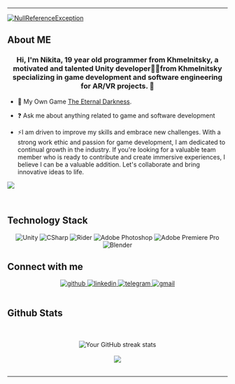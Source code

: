 ----
[![NullReferenceException](https://github.com/disahere/disahere/blob/main/NullReferenceException%20Header.jpg)](https://www.youtube.com/channel/UC5zOe2CLC3xq1aN3D3v89DA)

## About ME  

### <div align="center">Hi, I'm Nikita, 19 year old programmer from Khmelnitsky, a motivated and talented Unity developer👨‍💻from Khmelnitsky specializing in game development and software engineering for AR/VR projects.  🚀</div>  
  

- 🔭 My Own Game [The Eternal Darkness](https://github.com/disahere/The-Eternal-Darkness).  
  

- ❓ Ask me about anything related to game and software development  
  

- ⚡I am driven to improve my skills and embrace new challenges. With a strong work ethic and passion for game development, I am dedicated to continual growth in the industry. If you're looking for a valuable team member who is ready to contribute and create immersive experiences, I believe I can be a valuable addition. Let's collaborate and bring innovative ideas to life.  
  

![](https://raw.githubusercontent.com/FilimonovAlexey/FilimonovAlexey/50be29f8a24667802c3fa5393c879a2db3caf641/assets/github-snake.svg)  
  

<br/>  

## Technology Stack

<div align="center">
  <img src="https://img.shields.io/badge/Unity-090909?style=for-the-badge&logo=unity" alt="Unity" />
  <img src="https://img.shields.io/badge/CSharp-090909?style=for-the-badge&logo=csharp&logoColor=37E1FF" alt="CSharp" />
  <img src="https://img.shields.io/badge/Rider-090909?style=for-the-badge&logo=rider&logoColor=FF8F2D" alt="Rider" />
  <img src="https://img.shields.io/badge/Adobe_Photoshop-090909?style=for-the-badge&logo=adobephotoshop&logoColor=007DFF" alt="Adobe Photoshop" />
  <img src="https://img.shields.io/badge/Adobe_Premiere_Pro-090909?style=for-the-badge&logo=adobepremierepro&logoColor=FF50A8" alt="Adobe Premiere Pro" />
  <img src="https://img.shields.io/badge/Blender-090909?style=for-the-badge&logo=blender&logoColor=F4CA16" alt="Blender" />
</div>

## Connect with me

<div align="center">
  <a href="https://github.com/disahere" target="_blank">
    <img src="https://img.shields.io/badge/github-%2324292e.svg?&style=for-the-badge&logo=github&logoColor=white" alt="github" />
  </a>
  <a href="https://linkedin.com/in/nikita-zolotov-708bb627b" target="_blank">
    <img src="https://img.shields.io/badge/linkedin-%231E77B5.svg?&style=for-the-badge&logo=linkedin&logoColor=white" alt="linkedin" />
  </a>
  <a href="https://t.me/KEP452B" target="_blank">
    <img src="https://img.shields.io/badge/telegram-%2326A5E4.svg?&style=for-the-badge&logo=telegram&logoColor=white" alt="telegram" />
  </a>
  <a href="mailto:nzolotov.it@gmail.com" target="_blank">
    <img src="https://img.shields.io/badge/gmail-%23D14836.svg?&style=for-the-badge&logo=gmail&logoColor=white" alt="gmail" />
  </a>
</div>
  
<br/>  

## Github Stats 

<br/>     

<br/>  

<div align="center">
  <img src="http://github-readme-streak-stats.herokuapp.com?user=disahere&theme=dark&background=000000" alt="Your GitHub streak stats" />
</div>


<br/>  

<div align="center">
            <a href="https://www.buymeacoffee.com/NullReferenceException" target="_blank" style="display: inline-block;">
                <img
                    src="https://img.shields.io/badge/Donate-Buy%20Me%20A%20Coffee-orange.svg?style=flat-square&logo=buymeacoffee" 
                    align="center"
                />
            </a></div>
<br />

----

